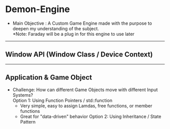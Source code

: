 # Demon-Engine
- Main Objective : A Custom Game Engine made with the purpose to deepen my understanding of the subject. <br />
*Note: Faraday will be a plug in for this engine to use later
*********************************************************************
## Window API (Window Class / Device Context)
*********************************************************************
## Application & Game Object <br />
- Challenge: How can different Game Objects move with different Input Systems? <br />
Option 1: Using Function Pointers / std::function <br />
  - Very simple, easy to assign Lamdas, free functions, or member functions
  - Great for "data-driven" behavior
Option 2: Using Inheritance / State Pattern <br />

